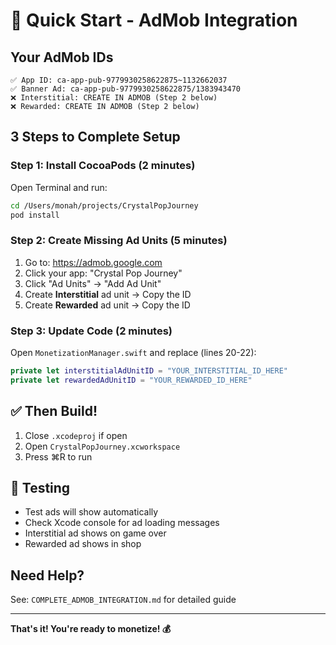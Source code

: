 # 🚀 Quick Start - AdMob Integration

## Your AdMob IDs

```
✅ App ID: ca-app-pub-9779930258622875~1132662037
✅ Banner Ad: ca-app-pub-9779930258622875/1383943470
❌ Interstitial: CREATE IN ADMOB (Step 2 below)
❌ Rewarded: CREATE IN ADMOB (Step 2 below)
```

## 3 Steps to Complete Setup

### Step 1: Install CocoaPods (2 minutes)

Open Terminal and run:
```bash
cd /Users/monah/projects/CrystalPopJourney
pod install
```

### Step 2: Create Missing Ad Units (5 minutes)

1. Go to: https://admob.google.com
2. Click your app: "Crystal Pop Journey"
3. Click "Ad Units" → "Add Ad Unit"
4. Create **Interstitial** ad unit → Copy the ID
5. Create **Rewarded** ad unit → Copy the ID

### Step 3: Update Code (2 minutes)

Open `MonetizationManager.swift` and replace (lines 20-22):
```swift
private let interstitialAdUnitID = "YOUR_INTERSTITIAL_ID_HERE"
private let rewardedAdUnitID = "YOUR_REWARDED_ID_HERE"
```

## ✅ Then Build!

1. Close `.xcodeproj` if open
2. Open `CrystalPopJourney.xcworkspace`
3. Press ⌘R to run

## 📝 Testing

- Test ads will show automatically
- Check Xcode console for ad loading messages
- Interstitial ad shows on game over
- Rewarded ad shows in shop

## Need Help?

See: `COMPLETE_ADMOB_INTEGRATION.md` for detailed guide

---

**That's it! You're ready to monetize! 💰**

